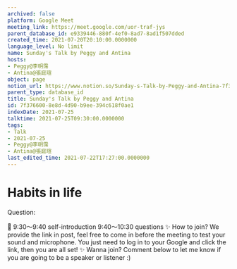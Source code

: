 ```yaml
---
archived: false
platform: Google Meet
meeting_link: https://meet.google.com/uor-traf-jys
parent_database_id: e9339446-880f-4ef0-8ad7-8ad1f507dded
created_time: 2021-07-20T20:10:00.0000000
language_level: No limit
name: Sunday's Talk by Peggy and Antina
hosts:
- Peggy@李明霈
- Antina@張庭瑄
object: page
notion_url: https://www.notion.so/Sunday-s-Talk-by-Peggy-and-Antina-7f3766008e8d4d90b9ee394c618f0ae1
parent_type: database_id
title: Sunday's Talk by Peggy and Antina
id: 7f376600-8e8d-4d90-b9ee-394c618f0ae1
indexDate: 2021-07-25
talktime: 2021-07-25T09:30:00.0000000
tags:
- Talk
- 2021-07-25
- Peggy@李明霈
- Antina@張庭瑄
last_edited_time: 2021-07-22T17:27:00.0000000
---
```


# Habits in life
Question:
   
   
   
   
   
📅
9:30～9:40 self-introduction
9:40～10:30 questions
✨
How to join?
We provide the link in post, feel free to come in before the meeting to test your sound and microphone. You just need to log in to your Google and click the link, then you are all set!
✨
Wanna join?
Comment below to let me know if you are going to be a speaker or listener :)


